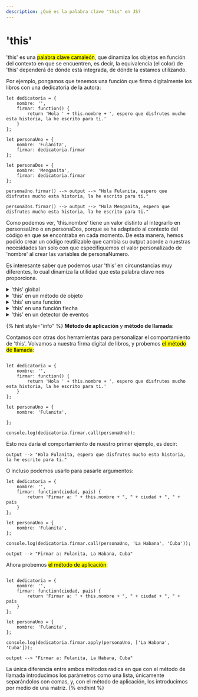 ```yaml
---
description: ¿Qué es la palabra clave "this" en JS?
---
```


# 'this'

'this' es una <mark style="background-color:$info;">palabra clave camaleón</mark>, que dinamiza los objetos en función del contexto en que se encuentren, es decir, la equivalencia (el color) de 'this' dependerá de dónde está integrada, de dónde la estamos utilizando.&#x20;

Por ejemplo, pongamos que tenemos una función que firma digitalmente los libros con una dedicatoria de la autora:&#x20;

```
let dedicatoria = {
    nombre: '',
    firmar: function() {
        return 'Hola ' + this.nombre + ', espero que disfrutes mucho esta historia, la he escrito para ti.'
    }
};

let personaUno = {
    nombre: 'Fulanita',
    firmar: dedicatoria.firmar
};

let personaDos = {
    nombre: 'Menganita',
    firmar: dedicatoria.firmar
};

personaUno.firmar() --> output --> "Hola Fulanita, espero que disfrutes mucho esta historia, la he escrito para ti."

personaDos.firmar() --> output --> "Hola Menganita, espero que disfrutes mucho esta historia, la he escrito para ti."
```

Como podemos ver, 'this.nombre' tiene un valor distinto al integrarlo en personsaUno o en personaDos, porque se ha adaptado al contexto del código en que se encontraba en cada momento. De esta manera, hemos podido crear un código reutilizable que cambia su output acorde a nuestras necesidades tan solo con que especifiquemos el valor personalizado de 'nombre' al crear las variables de personaNumero.

Es interesante saber que podemos usar 'this' en circunstancias muy diferentes, lo cual dinamiza la utilidad que esta palabra clave nos proporciona.

<details>

<summary>'this' global</summary>

Si, en Google Chrome, entramos en cualquier página web, buscamos la función de 'inspeccionar' y metemos _console.log(this);_ en la consola el output será el objeto global de la página, es decir 'Window' (objeto que, si queremos, podremos abrir y desglosar).

</details>

<details>

<summary>'this' en un método de objeto</summary>

```javacsript
let user = {
    nombre: "Nombre",
    apellido: "Apellido",
    id: 4444,
    veamosThis: function() {
      return this;
    }
};

console.log(user.veamosThis());


El output será --> // [object Object] {...} 
```



Y, si expandimos las llaves del output tendremos:

```
// [object Object] 

{
  "nombre": "Nombre",
  "apellido": "Apellido",
  "id": 4444,
  "veamosThis": function () {\n    return this;\n  }
}
```

Así, si deseamos profundizar, podemos acceder a las propiedades que se encuentran dentro del objeto:

```
let user = {
    nombre: "Nombre",
    apellido: "Apellido",
    id: 4444,
    obtenerInformacion: function() {
      return this.nombre + ' ' + this.apellido + ' tiene un id de ' + this.id;
    }
};

console.log(user.obtenerInformacion());

El output será --> "Nombre Apellido tiene un id de 4444"
```



</details>

<details>

<summary>'this' en una función</summary>

```
function thisFuncion() {
    console.log(this);
}
```

De nuevo, el output de la función thisFuncion será el objeto global de la página ('Window'), que, de nuevo, podremos abrir y desglosar, si lo deseamos.

</details>

<details>

<summary>'this' en una función flecha</summary>

Es importante que sepamos que, por medio de una función flecha, no vamos a poder acceder al objeto. Como demostración, implementemos, en el ejemplo previo, una función flecha, y veamos el output que nos ofrece:

```
let user = {
    nombre: "Nombre",
    apellido: "Apellido",
    id: 4444,
    veamosThis: () => this.nombre + ' ' + this.apellido + ' tiene un id de ' + this.id
        
};


console.log(user.veamosThis());


El output será --> undefined undefined tiene un id de undefined
```

</details>

<details>

<summary>'this' en un detector de eventos</summary>

En este contexto, 'this' hará referencia al elemento DOM que causó el evento. Para probarlo, añadamos a nuestra página el botón _probemos 'this'_:

```
<button id="pruebaThis">probemos 'this'</button>
```

Vamos a la consola del modo 'inspeccionar' y creamos un detector de eventos cuando pulsemos el botón, del cual el output que deseamos es el valor de 'this':

```
document.getElementById('pruebaThis').addEventListener('click', function() {
  console.log(this);
})
```

El output que obtendremos con esto será, como ya hemos dicho, el elemento que originó la activación del evento, es decir, nuestro botón _probemos 'this':_

```
output --> <button id="pruebaThis">probemos 'this'</button>
```

</details>

{% hint style="info" %}
**Método de aplicación** y **método de llamada**:

Contamos con otras dos herramientas para personalizar el comportamiento de 'this'. Volvamos a nuestra firma digital de libros, y probemos <mark style="background-color:$info;">el método de llamada</mark>:&#x20;

```

let dedicatoria = {
    nombre: '',
    firmar: function() {
        return 'Hola ' + this.nombre + ', espero que disfrutes mucho esta historia, la he escrito para ti.'
    }
};

let personaUno = {
    nombre: 'Fulanita',

};

console.log(dedicatoria.firmar.call(personaUno));
```



Esto nos daría el comportamiento de nuestro primer ejemplo, es decir:

```
output --> "Hola Fulanita, espero que disfrutes mucho esta historia, la he escrito para ti."
```



O incluso podemos usarlo para pasarle argumentos:

```
let dedicatoria = {
    nombre: '',
    firmar: function(ciudad, pais) {
        return 'Firmar a: ' + this.nombre + ", " + ciudad + ", " + pais
    }
};

let personaUno = {
    nombre: 'Fulanita',
};

console.log(dedicatoria.firmar.call(personaUno, 'La Habana', 'Cuba'));

output --> "Firmar a: Fulanita, La Habana, Cuba"

```

Ahora probemos <mark style="background-color:$info;">el método de aplicación</mark>:

```

let dedicatoria = {
    nombre: '',
    firmar: function(ciudad, pais) {
        return 'Firmar a: ' + this.nombre + ", " + ciudad + ", " + pais
    }
};

let personaUno = {
    nombre: 'Fulanita',
};

console.log(dedicatoria.firmar.apply(personaUno, ['La Habana', 'Cuba']));

output --> "Firmar a: Fulanita, La Habana, Cuba"
```



La única diferencia entre ambos métodos radica en que con el método de llamada introducimos los parámetros como una lista, únicamente separándolos con comas, y, con el método de aplicación, los introducimos por medio de una matriz.
{% endhint %}

```
```
